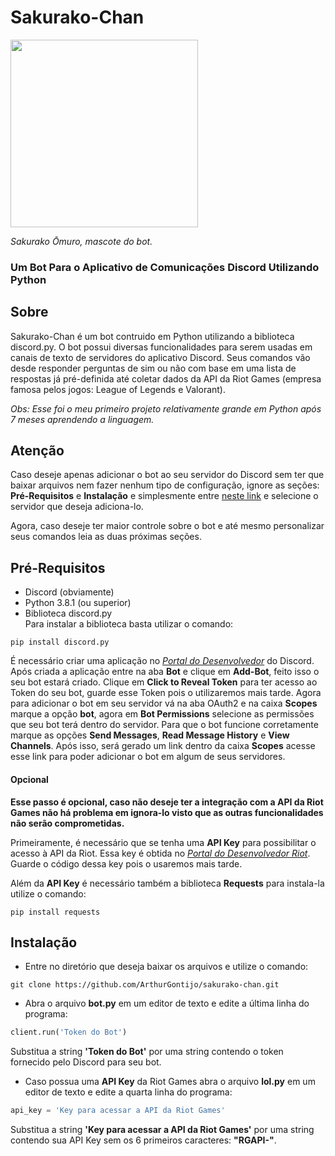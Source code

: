 # Sakurako-Chan
<img src='https://pm1.narvii.com/6344/30d0dacd11ff6ae7c8bca28f13f61164468a27fb_hq.jpg' width=300px height=300px> 

*Sakurako Ōmuro, mascote do bot.*

### Um Bot Para o Aplicativo de Comunicações Discord Utilizando Python

## Sobre
Sakurako-Chan é um bot contruido em Python utilizando a biblioteca discord.py. O bot possui diversas funcionalidades para serem usadas em canais de texto de servidores do aplicativo Discord. Seus comandos vão desde responder perguntas de sim ou não com base em uma lista de respostas já pré-definida até coletar dados da API da Riot Games (empresa famosa pelos jogos: League of Legends e Valorant).<br> 
  
  *Obs: Esse foi o meu primeiro projeto relativamente grande em Python após 7 meses aprendendo a linguagem.* 

## Atenção
Caso deseje apenas adicionar o bot ao seu servidor do Discord sem ter que baixar arquivos nem fazer nenhum tipo de configuração, ignore as seções: **Pré-Requisitos** e **Instalação** e simplesmente entre [neste link](https://discord.com/oauth2/authorize?client_id=708084158743838750&permissions=68608&scope=bot) e selecione o servidor que deseja adiciona-lo. <br>

Agora, caso deseje ter maior controle sobre o bot e até mesmo personalizar seus comandos leia as duas próximas seções.
## Pré-Requisitos
- Discord (obviamente)
- Python 3.8.1 (ou superior)
- Biblioteca discord.py <br>
Para instalar a biblioteca basta utilizar o comando:
```
pip install discord.py
```

É necessário criar uma aplicação no [*Portal do Desenvolvedor*](https://discord.com/developers/applications) do Discord. Após criada a aplicação entre na aba **Bot** e clique em **Add-Bot**, feito isso o seu bot estará criado. Clique em **Click to Reveal Token** para ter acesso ao Token do seu bot, guarde esse Token pois o utilizaremos mais tarde. Agora para adicionar o bot em seu servidor vá na aba OAuth2 e na caixa **Scopes** marque a opção **bot**, agora em **Bot Permissions** selecione as permissões que seu bot terá dentro do servidor. Para que o bot funcione corretamente marque as opções **Send Messages**, **Read Message History** e **View Channels**. Após isso, será gerado um link dentro da caixa **Scopes** acesse esse link para poder adicionar o bot em algum de seus servidores.

#### Opcional
**Esse passo é opcional, caso não deseje ter a integração com a API da Riot Games não há problema em ignora-lo visto que as outras funcionalidades não serão comprometidas.**<br> 

Primeiramente, é necessário que se tenha uma **API Key** para possibilitar o acesso à API da Riot. Essa key é obtida no [*Portal do Desenvolvedor Riot*](https://developer.riotgames.com/). Guarde o código dessa key pois o usaremos mais tarde.<br>

Além da **API Key** é necessário também a biblioteca **Requests** para instala-la utilize o comando: <br>
```
pip install requests
```
## Instalação
- Entre no diretório que deseja baixar os arquivos e utilize o comando: <br>
```
git clone https://github.com/ArthurGontijo/sakurako-chan.git
```
- Abra o arquivo **bot.py** em um editor de texto e edite a última linha do programa: <br>
```python
client.run('Token do Bot')
```
Substitua a string **'Token do Bot'** por uma string contendo o token fornecido pelo Discord para seu bot. <br>
- Caso possua uma **API Key** da Riot Games abra o arquivo **lol.py** em um editor de texto e edite a quarta linha do programa:
```python
api_key = 'Key para acessar a API da Riot Games'
```
Substitua a string **'Key para acessar a API da Riot Games'** por uma string contendo sua API Key sem os 6 primeiros caracteres: **"RGAPI-"**.
